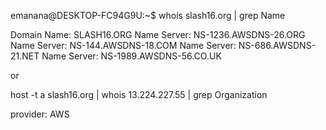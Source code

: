 <P>
emanana@DESKTOP-FC94G9U:~$ whois slash16.org | grep Name

Domain Name: SLASH16.ORG
Name Server: NS-1236.AWSDNS-26.ORG
Name Server: NS-144.AWSDNS-18.COM
Name Server: NS-686.AWSDNS-21.NET
Name Server: NS-1989.AWSDNS-56.CO.UK

or

host -t a slash16.org | whois 13.224.227.55 | grep Organization

provider: AWS
</p>